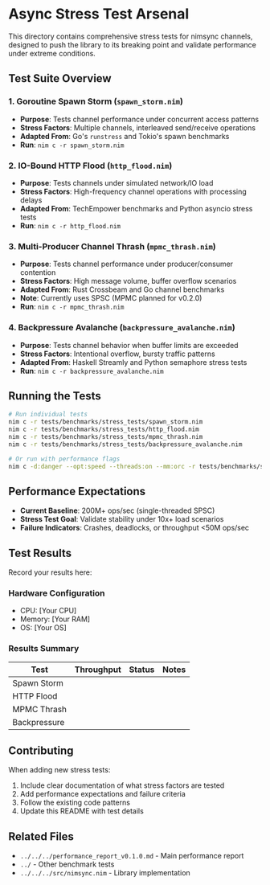 # Async Stress Test Arsenal

This directory contains comprehensive stress tests for nimsync channels, designed to push the library to its breaking point and validate performance under extreme conditions.

## Test Suite Overview

### 1. Goroutine Spawn Storm (`spawn_storm.nim`)
- **Purpose**: Tests channel performance under concurrent access patterns
- **Stress Factors**: Multiple channels, interleaved send/receive operations
- **Adapted From**: Go's `runstress` and Tokio's spawn benchmarks
- **Run**: `nim c -r spawn_storm.nim`

### 2. IO-Bound HTTP Flood (`http_flood.nim`)
- **Purpose**: Tests channels under simulated network/IO load
- **Stress Factors**: High-frequency channel operations with processing delays
- **Adapted From**: TechEmpower benchmarks and Python asyncio stress tests
- **Run**: `nim c -r http_flood.nim`

### 3. Multi-Producer Channel Thrash (`mpmc_thrash.nim`)
- **Purpose**: Tests channel performance under producer/consumer contention
- **Stress Factors**: High message volume, buffer overflow scenarios
- **Adapted From**: Rust Crossbeam and Go channel benchmarks
- **Note**: Currently uses SPSC (MPMC planned for v0.2.0)
- **Run**: `nim c -r mpmc_thrash.nim`

### 4. Backpressure Avalanche (`backpressure_avalanche.nim`)
- **Purpose**: Tests channel behavior when buffer limits are exceeded
- **Stress Factors**: Intentional overflow, bursty traffic patterns
- **Adapted From**: Haskell Streamly and Python semaphore stress tests
- **Run**: `nim c -r backpressure_avalanche.nim`

## Running the Tests

```bash
# Run individual tests
nim c -r tests/benchmarks/stress_tests/spawn_storm.nim
nim c -r tests/benchmarks/stress_tests/http_flood.nim
nim c -r tests/benchmarks/stress_tests/mpmc_thrash.nim
nim c -r tests/benchmarks/stress_tests/backpressure_avalanche.nim

# Or run with performance flags
nim c -d:danger --opt:speed --threads:on --mm:orc -r tests/benchmarks/stress_tests/spawn_storm.nim
```

## Performance Expectations

- **Current Baseline**: 200M+ ops/sec (single-threaded SPSC)
- **Stress Test Goal**: Validate stability under 10x+ load scenarios
- **Failure Indicators**: Crashes, deadlocks, or throughput <50M ops/sec

## Test Results

Record your results here:

### Hardware Configuration
- CPU: [Your CPU]
- Memory: [Your RAM]
- OS: [Your OS]

### Results Summary
| Test | Throughput | Status | Notes |
|------|------------|--------|-------|
| Spawn Storm | | | |
| HTTP Flood | | | |
| MPMC Thrash | | | |
| Backpressure | | | |

## Contributing

When adding new stress tests:
1. Include clear documentation of what stress factors are tested
2. Add performance expectations and failure criteria
3. Follow the existing code patterns
4. Update this README with test details

## Related Files

- `../../../performance_report_v0.1.0.md` - Main performance report
- `../` - Other benchmark tests
- `../../../src/nimsync.nim` - Library implementation